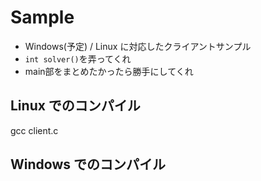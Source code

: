 # Sample

* Windows(予定) / Linux に対応したクライアントサンプル
* `int solver()`を弄ってくれ
* main部をまとめたかったら勝手にしてくれ

## Linux でのコンパイル

   gcc client.c

## Windows でのコンパイル

